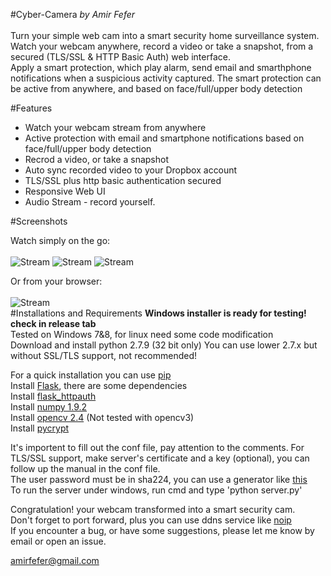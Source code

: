 #Cyber-Camera
<i>by Amir Fefer </i><br> <br>
Turn your simple web cam into a smart security home surveillance system.  <br>
Watch your webcam anywhere, record a video or take a snapshot, from a secured (TLS/SSL & HTTP Basic Auth) web interface. <br>
Apply a smart protection, which play alarm, send email and smarthphone notifications when a suspicious activity captured. 
The smart protection can be active from anywhere, and based on face/full/upper body detection 

#Features 
* Watch your webcam stream from anywhere
* Active protection with email and smartphone notifications based on face/full/upper body detection
* Recrod a video, or take a snapshot
* Auto sync recorded video to your Dropbox account
* TLS/SSL plus http basic authentication secured
* Responsive Web UI 
* Audio Stream - record yourself.

#Screenshots

Watch simply on the go: <br><br>
![Stream](https://github.com/amirfefer/Cyber-Camera/blob/master/static/stream.png) 
![Stream](https://github.com/amirfefer/Cyber-Camera/blob/master/static/cloud.png)
![Stream](https://github.com/amirfefer/Cyber-Camera/blob/master/static/online.png)

Or from your browser: <br><br>
![Stream](https://github.com/amirfefer/Cyber-Camera/blob/master/static/screenshotDesktop.png?raw=true) <br>
#Installations and Requirements
<b> Windows installer is ready for testing! check in release tab </b><br>
Tested on Windows 7&8, for linux need some code modification  <br>
Download and install python 2.7.9 (32 bit only)
You can use lower 2.7.x but without SSL/TLS support, not recommended!

For a quick installation you can use  [pip](https://pip.pypa.io/en/latest/installing.html) <br>
Install  [Flask](http://flask.pocoo.org/docs/0.10/installation/#installation), there are some dependencies  <br>
Install [flask_httpauth](https://flask-httpauth.readthedocs.org/en/latest/)<br>
Install [numpy 1.9.2](http://sourceforge.net/projects/numpy/files/)<br>
Install [opencv 2.4](https://sourceforge.net/projects/opencvlibrary/files/opencv-win/2.4.11/opencv-2.4.11.exe) (Not tested with opencv3)<br>
Install [pycrypt](https://pypi.python.org/pypi/pycrypto) <br>

It's importent to fill out the conf file, pay attention to the comments.
For TLS/SSL support, make server's certificate and a key (optional),  you can follow up the manual in the conf file. <br>
The user password must be in sha224, you can use a generator like [this](http://www.miniwebtool.com/sha224-hash-generator/) <br>
To run the server under windows, run cmd and type 'python server.py' <br>

Congratulation! your webcam transformed into a smart security cam. <br>
Don't forget to  port forward, plus you can use ddns service like [noip](http://www.noip.com/free) <br>
If you encounter a bug, or have some suggestions, please  let me know by email or open an issue. <br>

amirfefer@gmail.com

